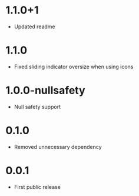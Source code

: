 # 1.1.0+1

- Updated readme

# 1.1.0

- Fixed sliding indicator oversize when using icons

# 1.0.0-nullsafety

- Null safety support

# 0.1.0 

- Removed unnecessary dependency

# 0.0.1

- First public release
